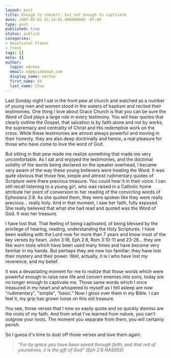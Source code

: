```yaml
---
layout: post
title: Enough to convert, but not enough to captivate
date: 2007-05-02 01:14:01.000000000 -07:00
type: post
published: true
status: publish
categories:
- Devotional Flavor
- fresh
tags: []
meta: {}
author:
  login: edchao
  email: ed@guidebook.com
  display_name: edchao
  first_name: Ed
  last_name: Chao
---
```

<p>Last Sunday night I sat in the front pew at church and watched as a number of young men and women stood in the waters of baptism and recited their testimonies.  One thing I love about Grace Church is that you can be sure the Word of God plays a large role in every testimony.  You will hear quotes that clearly outline the Gospel, that salvation is by faith alone and not by works, the supremacy and centrality of Christ and His redemptive work on the cross.  While these testimonies are almost always powerful and moving in their honesty,  they are also deep doctrinally and hence, a real pleasure for those who have come to love the word of God.</p>
<p>But sitting in that pew made me realize something that made me very uncomfortable.  As I sat and enjoyed the testimonies, and the doctrinal solidity of the words being declared on the speaker overhead,  I became very aware of the way these young believers were treating the Word.  It was quite obvious that those few, simple and almost rudimentary quotes of Scripture were there precious treasure. You could hear it in their voice.  I can still recall listening to a young girl, who was raised in a Catholic home attribute her point of conversion to her reading of the convicting words of Ephesians 2:8.   As she quoted them, they were spoken like they were really precious... really holy.  And in that moment, I saw her faith, fully exposed.  She really believed that what she had read and quoted was the Word of God. It was her treasure.</p>
<p>I have lost that.  That feeling of being captivated, of being blessed by the privilege of hearing, reading, understanding the Holy Scriptures.  I have been walking with the Lord now for more than 7 years and know most of the key verses by heart.  John 3:16, Eph 2:8, Rom 3:10-11 and 23-26... they are like worn tools which have been used many times and have become very familiar in my hands.  But perhaps they are now too familiar; they have lost their mystery and their power.  Well, actually, it is I who have lost my reverence, and my belief.</p>
<p>It was a devastating moment for me to realize that those words which were powerful enough to raise new life and convert enemies into sons, today are no longer enough to captivate me.  Those same words which I once treasured in my heart and whispered to myself as I fell asleep are now "rudimentary", "simple", "basic." Now I gloss over them in my Bible.  I can feel it, my grip has grown loose on this old treasure.</p>
<p>You see, those verses that I now so easily quote and so quickly dismiss are the roots of my faith.  And from what I've learned from nature, you can't outgrow your roots.  The moment you separate from them, you will certainly perish.</p>
<p>So I guess it's time to dust off those verses and love them again.</p>
<blockquote><p><em>“For by grace you have been saved through faith; and that not of yourselves, it is the gift of God” (Eph 2:8 NAS95S) </em></p></blockquote>
